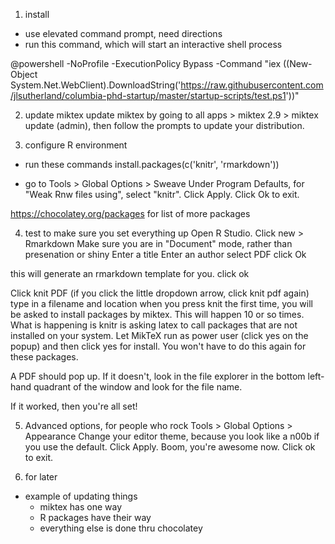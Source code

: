 1. install

- use elevated command prompt, need directions
- run this command, which will start an interactive shell process

@powershell -NoProfile -ExecutionPolicy Bypass -Command "iex ((New-Object System.Net.WebClient).DownloadString('https://raw.githubusercontent.com/jlsutherland/columbia-phd-startup/master/startup-scripts/test.ps1'))"

2. update miktex
update miktex by going to all apps > miktex 2.9 > miktex update (admin), then follow the prompts to update your distribution.

3. configure R environment
- run these commands
install.packages(c('knitr', 'rmarkdown'))

- go to 
Tools > Global Options > Sweave
Under Program Defaults, for "Weak Rnw files using", select "knitr".
Click Apply.
Click Ok to exit.

https://chocolatey.org/packages for list of more packages

4. test to make sure you set everything up
Open R Studio.
Click new > Rmarkdown
Make sure you are in "Document" mode, rather than presenation or shiny
Enter a title
Enter an author
select PDF
click Ok

this will generate an rmarkdown template for you.
click ok

Click knit PDF (if you click the little dropdown arrow, click knit pdf again)
type in a filename and location
when you press knit the first time, you will be asked to install packages by miktex. This will happen 10 or so times. What is happening is knitr is asking latex to call packages that are not installed on your system. Let MikTeX run as power user (click yes on the popup) and then click yes for install. You won't have to do this again for these packages.

A PDF should pop up. If it doesn't, look in the file explorer in the bottom left-hand quadrant of the window and look for the file name.

If it worked, then you're all set!

5. Advanced options, for people who rock
Tools > Global Options > Appearance
Change your editor theme, because you look like a n00b if you use the default.
Click Apply.
Boom, you're awesome now.
Click ok to exit.

6. for later
- example of updating things
  - miktex has one way
  - R packages have their way
  - everything else is done thru chocolatey
